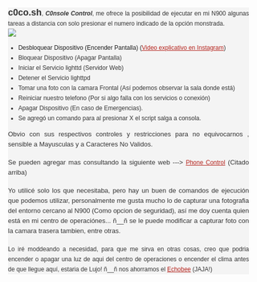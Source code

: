 <html>
<head>
  <basefont face="Tahoma" size="2" />
  <meta http-equiv="Content-Type" content="text/html;charset=utf-8" />
  <style>
    body, td {
      font-family: Tahoma;
      font-size: 10pt;
    }
  </style>
</head>
<body>
<a name="1026"/>

<div>
<span style="word-wrap: break-word; -webkit-nbsp-mode: space; -webkit-line-break: after-white-space;"><div style="color: rgb(51, 51, 51); font-family: Arial, Verdana; font-size: 12px; line-height: 20px; widows: 1; text-align: justify; background-color: rgb(244, 244, 244);"><b><span style="font-size: large;">c0co.sh</span></b>, <i><b>C0nsole Control</b></i>, me ofrece la posibilidad de ejecutar en mi N900 algunas tareas a distancia con solo presionar el numero indicado de la opción monstrada.</div><div style="widows: 1; text-align: justify; background-color: rgb(244, 244, 244);"><div><img src="http://4.bp.blogspot.com/-EdtymMkNNwc/VVvKk1hzxXI/AAAAAAAAGP8/joUuUMwJ7lw/s400/shell-n900-cocosh-script-orlandohc.png" style="cursor: default;"/></div><ul style="color: rgb(51, 51, 51); font-family: Arial, Verdana; font-size: 12px; line-height: 20px;"><li>Desbloquear Dispositivo (Encender Pantalla) (<a href="https://instagram.com/p/2i1yW_Pi1d/?taken-by=orlandohc" style="color: rgb(180, 34, 27); outline: none;" target="_blank">Video explicativo en Instagram</a>)</li><li>Bloquear Dispositivo (Apagar Pantalla)</li><li>Iniciar el Servicio lighttd (Servidor Web)</li><li>Detener el Servicio lighttpd</li><li>Tomar una foto con la camara Frontal (Así podemos observar la sala donde está)</li><li>Reiniciar nuestro telefono (Por si algo falla con los servicios o conexión)</li><li>Apagar Dispositivo (En caso de Emergencias).</li><li>Se agregó un comando para al presionar X el script salga a consola.</li></ul><font color="#333333" face="Arial, Verdana" size="2"><span style="line-height: 20px;">Obvio con sus respectivos controles y restricciones para no equivocarnos , sensible a Mayusculas y a Caracteres No Validos.</span></font><br/><br/><font color="#333333" face="Arial, Verdana" size="2"><span style="line-height: 20px;">Se pueden agregar mas consultando la siguiente web ---&gt; </span></font><a href="https://wiki.maemo.org/Phone_control" style="font-family: Arial, Verdana; font-size: 12px; line-height: 20px; color: rgb(180, 34, 27); outline: none;" target="_blank">Phone Control</a><font color="#333333" face="Arial, Verdana" size="2"><span style="line-height: 20px;"> (Citado arriba)</span></font><br/><br/><font color="#333333" face="Arial, Verdana" size="2"><span style="line-height: 20px;">Yo utilicé solo los que necesitaba, pero hay un buen de comandos de ejecución que podemos utilizar, personalmente me gusta mucho lo de capturar una fotografia del entorno cercano al N900 (Como opcion de seguridad), así me doy cuenta quien está en mi centro de operaciónes... ñ__ñ se le puede modificar a capturar foto con la camara trasera tambien, entre otras.</span></font><br/><br/></div><div style="color: rgb(51, 51, 51); font-family: Arial, Verdana; font-size: 12px; line-height: 20px; widows: 1; text-align: justify; background-color: rgb(244, 244, 244);">Lo iré moddeando a necesidad, para que me sirva en otras cosas, creo que podria encender o apagar una luz de aqui del centro de operaciones o encender el clima antes de que llegue aquí, estaria de Lujo! ñ__ñ nos ahorramos el <a href="https://www.ecobee.com/" style="color: rgb(180, 34, 27); outline: none;" target="_blank">Echobee</a> (JAJA!)</div></span>
</div></body></html>

